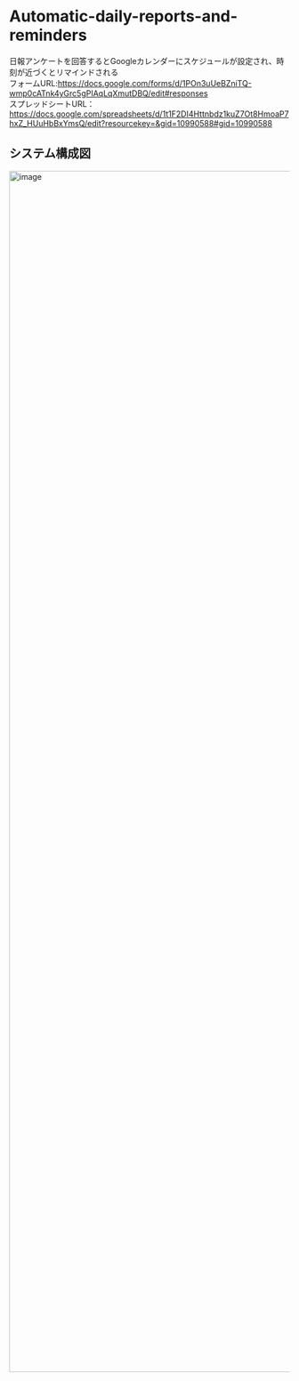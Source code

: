 # Automatic-daily-reports-and-reminders
日報アンケートを回答するとGoogleカレンダーにスケジュールが設定され、時刻が近づくとリマインドされる<br>
フォームURL:https://docs.google.com/forms/d/1POn3uUeBZniTQ-wmp0cATnk4yGrc5gPIAqLqXmutDBQ/edit#responses<br>
スプレッドシートURL：https://docs.google.com/spreadsheets/d/1t1F2DI4Httnbdz1kuZ7Ot8HmoaP7hxZ_HUuHbBxYmsQ/edit?resourcekey=&gid=10990588#gid=10990588<br>
## システム構成図
<img width="3840" height="2160" alt="image" src="https://github.com/user-attachments/assets/14e93325-04ca-4a6f-b56a-4f02d3e639e8" />
